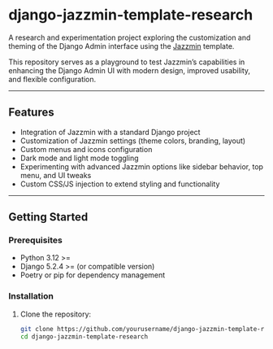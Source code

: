 # django-jazzmin-template-research

A research and experimentation project exploring the customization and theming of the Django Admin interface using the [Jazzmin](https://github.com/farridav/django-jazzmin) template. 

This repository serves as a playground to test Jazzmin’s capabilities in enhancing the Django Admin UI with modern design, improved usability, and flexible configuration.

---

## Features

- Integration of Jazzmin with a standard Django project
- Customization of Jazzmin settings (theme colors, branding, layout)
- Custom menus and icons configuration
- Dark mode and light mode toggling
- Experimenting with advanced Jazzmin options like sidebar behavior, top menu, and UI tweaks
- Custom CSS/JS injection to extend styling and functionality

---

## Getting Started

### Prerequisites

- Python 3.12 >=
- Django 5.2.4 >= (or compatible version)
- Poetry or pip for dependency management

### Installation

1. Clone the repository:
   ```bash
   git clone https://github.com/yourusername/django-jazzmin-template-research.git
   cd django-jazzmin-template-research
